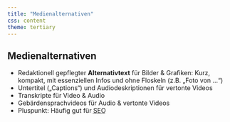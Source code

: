 ```yaml
---
title: "Medienalternativen"
css: content
theme: tertiary
---
```

## Medienalternativen

- Redaktionell gepflegter **Alternativtext** für Bilder & Grafiken: Kurz, kompakt, mit essenziellen Infos und ohne Floskeln (z.B. „Foto von …“)
- Untertitel („Captions“) und Audiodeskriptionen für vertonte Videos
- Transkripte für Video & Audio
- Gebärdensprachvideos für Audio & vertonte Videos
- Pluspunkt: Häufig gut für <abbr title="Suchmaschinenoptimierung">SEO</abbr>
